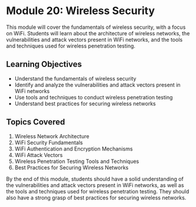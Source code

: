 # Module 20: Wireless Security

This module will cover the fundamentals of wireless security, with a focus on WiFi. Students will learn about the architecture of wireless networks, the vulnerabilities and attack vectors present in WiFi networks, and the tools and techniques used for wireless penetration testing.

## Learning Objectives

- Understand the fundamentals of wireless security
- Identify and analyze the vulnerabilities and attack vectors present in WiFi networks
- Use tools and techniques to conduct wireless penetration testing
- Understand best practices for securing wireless networks

## Topics Covered

1. Wireless Network Architecture
2. WiFi Security Fundamentals
3. WiFi Authentication and Encryption Mechanisms
4. WiFi Attack Vectors
5. Wireless Penetration Testing Tools and Techniques
6. Best Practices for Securing Wireless Networks

By the end of this module, students should have a solid understanding of the vulnerabilities and attack vectors present in WiFi networks, as well as the tools and techniques used for wireless penetration testing. They should also have a strong grasp of best practices for securing wireless networks.
